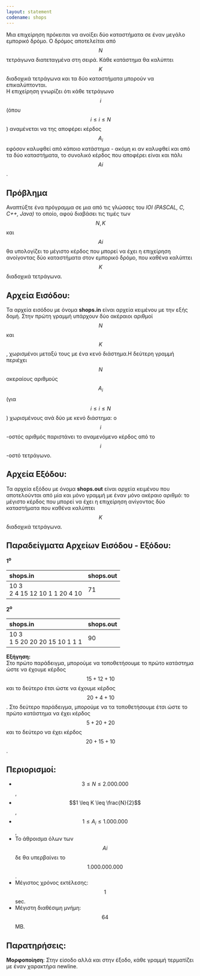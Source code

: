 ```yaml
---
layout: statement
codename: shops
---
```


Μια επιχείρηση πρόκειται να ανοίξει δύο καταστήματα σε έναν μεγάλο εμπορικό δρόμο. Ο δρόμος αποτελείται από $$N$$ τετράγωνα διατεταγμένα στη σειρά. Κάθε κατάστημα θα καλύπτει $$K$$ διαδοχικά τετράγωνα και τα δύο καταστήματα μπορούν να επικαλύπτονται.  
Η επιχείρηση γνωρίζει ότι κάθε τετράγωνο $$i$$ (όπου $$i\leq{i}\leq{N}$$) αναμένεται να της αποφέρει κέρδος $$A_i$$ εφόσον καλυφθεί από κάποιο κατάστημα - ακόμη κι αν καλυφθεί και από τα δύο καταστήματα, το συνολικό κέρδος που αποφέρει είναι και πάλι $$Ai$$.  

## Πρόβλημα
Αναπτύξτε ένα πρόγραμμα σε μια από τις γλώσσες του *IOI (PASCAL, C, C++, Java)* το οποίο, αφού διαβάσει τις τιμές των $$N,K$$ και $$Ai$$ θα υπολογίζει το μέγιστο κέρδος που μπορεί να έχει η επιχείρηση ανοίγοντας δύο καταστήματα στον εμπορικό δρόμο, που καθένα καλύπτει $$K$$ διαδοχικά τετράγωνα.

## Αρχεία Εισόδου:
Τα αρχεία εισόδου με όνομα **shops.in** είναι αρχεία κειμένου με την εξής δομή. Στην πρώτη γραμμή υπάρχουν δύο ακέραιοι αριθμοί $$Ν$$ και $$K$$, χωρισμένοι μεταξύ τους με ένα κενό διάστημα.Η δεύτερη γραμμή περιέχει $$Ν$$ ακεραίους αριθμούς $$A_i$$ (για $$i\leq{i}\leq{N}$$) χωρισμένους ανά δύο με κενό διάστημα: ο $$i$$-οστός αριθμός παριστάνει το αναμενόμενο κέρδος από το $$i$$-οστό τετράγωνο.

## Αρχεία Εξόδου:
Τα αρχεία εξόδου με όνομα **shops.out** είναι αρχεία κειμένου που αποτελούνται από μία και μόνο γραμμή με έναν μόνο ακέραιο αριθμό: το μέγιστο κέρδος που μπορεί να έχει η επιχείρηση ανίγοντας δύο καταστήματα που καθένα καλύπτει $$K$$ διαδοχικά τετράγωνα.

## Παραδείγματα Αρχείων Εισόδου - Εξόδου:



**1<sup>o</sup>**

| **shops.in**      | **shops.out** |
| :--- | :--- |
| 10 3 <br> 2 4 15 12 10 1 1 20 4 10 | 71  |
   
**2<sup>o</sup>**

| **shops.in**      | **shops.out** |
| :--- | :--- |
| 10 3 <br> 1 5 20 20 20 15 10 1 1 1 | 90 |

 **Εξήγηση:**   
 Στο πρώτο παράδειγμα, μπορούμε να τοποθετήσουμε το πρώτο κατάστημα ώστε να έχουμε κέρδος $$15+12+10$$ και το δεύτερο έτσι ώστε να έχουμε κέρδος $$20+4+10$$. Στο δεύτερο παράδειγμα, μπορούμε να τα τοποθετήσουμε έτσι ώστε το πρώτο κατάστημα να έχει κέρδος $$5+20+20$$ και το δεύτερο να έχει κέρδος $$20+15+10$$.  

## Περιορισμοί:
* $$3 \leq N \leq 2.000.000$$,
* $$1 \leq K \leq \frac{N}{2}$$,
* $$1 \leq A_i \leq 1.000.000$$,
* Το άθροισμα όλων των $$Ai$$ δε θα υπερβαίνει το $$1.000.000.000$$.
* Μέγιστος χρόνος εκτέλεσης: $$1$$sec.
* Μέγιστη διαθέσιμη μνήμη: $$64$$MB.

## Παρατηρήσεις:

**Μορφοποίηση**: Στην είσοδο αλλά και στην έξοδο, κάθε γραμμή τερματίζει με έναν χαρακτήρα newline.

